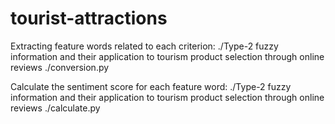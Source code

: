 # tourist-attractions

Extracting feature words related to each criterion: ./Type-2 fuzzy information and their application to tourism product selection through online reviews ./conversion.py

Calculate the sentiment score for each feature word: ./Type-2 fuzzy information and their application to tourism product selection through online reviews ./calculate.py
